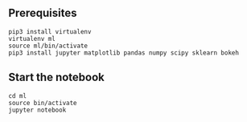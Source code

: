 ## Prerequisites

```
pip3 install virtualenv
virtualenv ml
source ml/bin/activate
pip3 install jupyter matplotlib pandas numpy scipy sklearn bokeh
```

## Start the notebook

```
cd ml
source bin/activate
jupyter notebook
```
